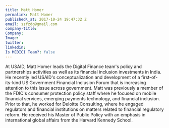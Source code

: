 ```yaml
---
title: Matt Homer
permalink: Matt Homer
published\_at: 2017-10-24 19:47:32 Z
email: szfzdg@gmail.com
company-title: 
Company: 
Image: 
twitter: 
linkedin: 
Is MEDICI Team?: false
---
```


At USAID, Matt Homer leads the Digital Finance team's policy and partnerships activities as well as its financial inclusion investments in India. He recently led USAID's conceptualization and development of a first-of-its-kind US Government Financial Inclusion Forum that is increasing attention to this issue across government. Matt was previously a member of the FDIC's consumer protection policy staff where he focused on mobile financial services, emerging payments technology, and financial inclusion. Prior to that, he worked for Deloitte Consulting, where he engaged regulators and financial institutions on matters related to financial regulatory reform. He received his Master of Public Policy with an emphasis in international global affairs from the Harvard Kennedy School.